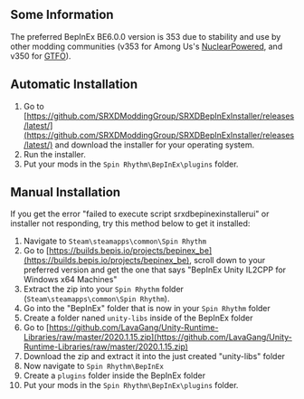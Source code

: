 ## Some Information

The preferred BepInEx BE6.0.0 version is 353 due to stability and use by other modding communities (v353 for Among Us's [NuclearPowered](https://github.com/NuclearPowered/BepInEx), and v350 for [GTFO](https://gtfo.thunderstore.io/package/BepInEx/BepInExPack_GTFO/)).

## Automatic Installation

1. Go to [https://github.com/SRXDModdingGroup/SRXDBepInExInstaller/releases/latest/](https://github.com/SRXDModdingGroup/SRXDBepInExInstaller/releases/latest/) and download the installer for your operating system.
2. Run the installer.
3. Put your mods in the `Spin Rhythm\BepInEx\plugins` folder.

## Manual Installation

If you get the error "failed to execute script srxdbepinexinstallerui" or installer not responding, try this method below to get it installed:

1. Navigate to `Steam\steamapps\common\Spin Rhythm`
2. Go to [https://builds.bepis.io/projects/bepinex_be](https://builds.bepis.io/projects/bepinex_be), scroll down to your preferred version and get the one that says "BepInEx Unity IL2CPP for Windows x64 Machines"
3. Extract the zip into your `Spin Rhythm` folder (`Steam\steamapps\common\Spin Rhythm`).
4. Go into the "BepInEx" folder that is now in your `Spin Rhythm` folder
5. Create a folder naned `unity-libs` inside of the BepInEx folder
6. Go to [https://github.com/LavaGang/Unity-Runtime-Libraries/raw/master/2020.1.15.zip](https://github.com/LavaGang/Unity-Runtime-Libraries/raw/master/2020.1.15.zip)
7. Download the zip and extract it into the just created "unity-libs" folder
8. Now navigate to `Spin Rhythm\BepInEx`
9. Create a `plugins` folder inside the BepInEx folder
10. Put your mods in the `Spin Rhythm\BepInEx\plugins` folder.